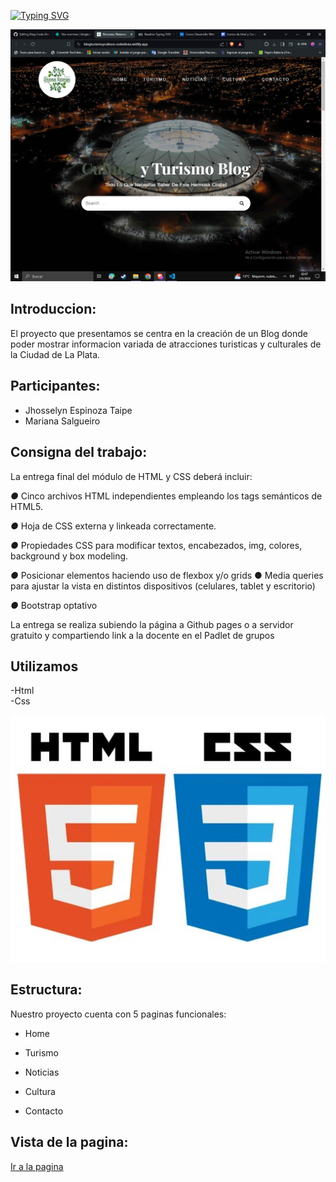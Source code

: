 
[![Typing SVG](https://readme-typing-svg.demolab.com?font=Playfair&pause=1000&color=449CFD&random=false&width=435&lines=Turismo+%26+Cultura++Blog;Grupo++Code+Divas)](https://git.io/typing-svg)

![alt text](<assets/images/Captura de pantalla (3).png>)
## Introduccion:

El proyecto que presentamos se centra en la creación de un Blog donde poder mostrar informacion variada de atracciones turisticas y culturales de la Ciudad de La Plata. 

## Participantes:  

* Jhosselyn Espinoza Taipe
* Mariana Salgueiro


## Consigna del trabajo:  



La entrega final del módulo de HTML y CSS deberá incluir: 

*●* Cinco archivos HTML independientes empleando los tags semánticos de HTML5. 

*●* Hoja de CSS externa y linkeada correctamente. 

*●* Propiedades CSS para modificar textos, encabezados, img, colores, background y box modeling. 

*●* Posicionar elementos haciendo uso de flexbox y/o grids ● Media queries para ajustar la vista en distintos dispositivos (celulares, tablet y escritorio) 

*●* Bootstrap optativo 

La entrega se realiza subiendo la página a Github pages o a servidor gratuito y compartiendo link a la docente en el Padlet de grupos


 
## Utilizamos  
 
-Html  
-Css

![lenguajes utilizados](assets/images/lenguajes.jpg)


## Estructura:

Nuestro proyecto cuenta con 5 paginas funcionales:
* Home
 
* Turismo

* Noticias

* Cultura

* Contacto

## Vista de la pagina:

[Ir a la pagina](https://blogturismoycultura-codedivas.netlify.app)
